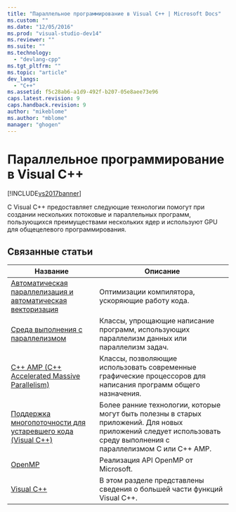 ```yaml
---
title: "Параллельное программирование в Visual C++ | Microsoft Docs"
ms.custom: ""
ms.date: "12/05/2016"
ms.prod: "visual-studio-dev14"
ms.reviewer: ""
ms.suite: ""
ms.technology: 
  - "devlang-cpp"
ms.tgt_pltfrm: ""
ms.topic: "article"
dev_langs: 
  - "C++"
ms.assetid: f5c28ab6-a1d9-492f-b207-05e8aee73e96
caps.latest.revision: 9
caps.handback.revision: 9
author: "mikeblome"
ms.author: "mblome"
manager: "ghogen"
---
```

# Параллельное программирование в Visual C++
[!INCLUDE[vs2017banner](../../assembler/inline/includes/vs2017banner.md)]

C Visual C\+\+ предоставляет следующие технологии помогут при создании нескольких потоковые и параллельных программ, пользующихся преимуществами нескольких ядер и используют GPU для общецелевого программирования.  
  
## Связанные статьи  
  
|Название|Описание|  
|--------------|--------------|  
|[Автоматическая параллелизация и автоматическая векторизация](../../parallel/auto-parallelization-and-auto-vectorization.md)|Оптимизации компилятора, ускоряющие работу кода.|  
|[Среда выполнения с параллелизмом](../../parallel/concrt/concurrency-runtime.md)|Классы, упрощающие написание программ, использующих параллелизм данных или параллелизм задач.|  
|[C\+\+ AMP \(C\+\+ Accelerated Massive Parallelism\)](../../parallel/amp/cpp-amp-cpp-accelerated-massive-parallelism.md)|Классы, позволяющие использовать современные графические процессоров для написания программ общего назначения.|  
|[Поддержка многопоточности для устаревшего кода \(Visual C\+\+\)](../../parallel/multithreading-support-for-older-code-visual-cpp.md)|Более ранние технологии, которые могут быть полезны в старых приложений.  Для новых приложений следует использовать среду выполнения с параллелизмом C или C\+\+ AMP.|  
|[OpenMP](../../parallel/openmp/openmp-in-visual-cpp.md)|Реализация API OpenMP от Microsoft.|  
|[Visual C\+\+](../../top/visual-cpp-in-visual-studio-2015.md)|В этом разделе представлены сведения о большей части функций Visual C\+\+.|